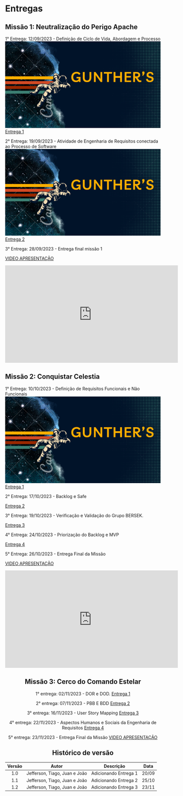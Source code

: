 # Entregas

## Missão 1: Neutralização do Perigo Apache

1° Entrega: 12/09/2023 -
Definição de Ciclo de Vida, Abordagem e Processo
![Slides](assets/imagens/slides.png) 
[Entrega 1](https://www.canva.com/design/DAFuL6830EA/tV1MUTEoWw-7mkQ6FOljVQ/edit?utm_content=DAFuL6830EA&utm_campaign=designshare&utm_medium=link2&utm_source=sharebutton)


2° Entrega: 19/09/2023 - Atividade de Engenharia de Requisitos conectada ao Processo de Software
![Slides](assets/imagens/slides.png) 
[Entrega 2](https://www.canva.com/design/DAFuuk6hZ-Y/k3tKMkdcWC_qA2JAh4IvtQ/edit?utm_content=DAFuuk6hZ-Y&utm_campaign=designshare&utm_medium=link2&utm_source=sharebutton)


3° Entrega: 28/09/2023 - Entrega final missão 1

[VIDEO APRESENTAÇÃO](https://www.youtube.com/watch?v=6vte3ta_GRs)

<center>

<iframe width="560" height="315" src="https://www.youtube.com/embed/6vte3ta_GRs?si=4_6dCliZ-XbkqYMD" title="YouTube video player" frameborder="0" allow="accelerometer; autoplay; clipboard-write; encrypted-media; gyroscope; picture-in-picture; web-share" allowfullscreen></iframe>

</center>

## Missão 2: Conquistar Celestia

1° Entrega: 10/10/2023 - Definição de Requisitos Funcionais e Não Funcionais
![Slides](assets/imagens/slides.png) 
[Entrega 1](https://www.canva.com/design/DAFxqAhdRvg/FLxCmF3lwnWlNBWdx9PDLg/edit)

2° Entrega: 17/10/2023 - Backlog e Safe 



[Entrega 2](https://app.mural.co/t/grupo3requisitos2402/m/grupo3requisitos2402/1694980157486/40f0885da9ce2341961cdd5ff5b9d35dc65fd4ee?sender=u9b51acb9052c125abc497983)

3° Entrega: 19/10/2023 - Verificação e Validação do Grupo BERSEK.

[Entrega 3](https://docs.google.com/document/d/1k4bXl_l05Wwao2wZqnsS9dirU0vxqJW9AONmUpaCTow/edit)


4° Entrega: 24/10/2023 -  Priorização do Backlog e MVP

[Entrega 4](https://mdsreq-fga-unb.github.io/2023.2-CarteiraControl/backlog/#priorizacao-de-historias-de-usuario)

5° Entrega: 26/10/2023 - Entrega Final da Missão

[VIDEO APRESENTAÇÃO](https://youtu.be/I_WQ8K1-x9s?si=elBhbMV4Z6x4m1NK)

<center>

<iframe width="560" height="315" src="https://www.youtube.com/embed/I_WQ8K1-x9s?si=IPCpGDPH1HExqKqS" title="YouTube video player" frameborder="0" allow="accelerometer; autoplay; clipboard-write; encrypted-media; gyroscope; picture-in-picture; web-share" allowfullscreen></iframe>

## Missão 3: Cerco do Comando Estelar

1° entrega: 02/11/2023 - DOR e DOD.
[Entrega 1](https://mdsreq-fga-unb.github.io/2023.2-CarteiraControl/caso_uso/#definicao-de-preparado-dor)

2° entrega:  07/11/2023 - PBB E BDD
[Entrega 2](https://mdsreq-fga-unb.github.io/2023.2-CarteiraControl/entrega3/bdd-tanas/)

3° entrega: 16/11/2023 - User Story Mapping
[Entrega 3](https://mdsreq-fga-unb.github.io/2023.2-CarteiraControl/entrega3/usm/)

4° entrega: 22/11/2023 - Aspectos Humanos e Sociais da Engenharia de Requisitos
[Entrega 4](https://mdsreq-fga-unb.github.io/2023.2-CarteiraControl/entrega3/aspectos-eticos/)

5° entrega: 23/11/2023 - Entrega Final da Missão
[VIDEO APRESENTAÇÃO]()


## Histórico de versão

| Versão  | Autor| Descrição | Data |
| :---: | :----: | :-------: | :---: |
| 1.0| Jefferson, Tiago, Juan e João |  Adicionando Entrega 1 | 20/09 |
| 1.1| Jefferson, Tiago, Juan e João |  Adicionando Entrega 2 | 25/10 |
| 1.2| Jefferson, Tiago, Juan e João |  Adicionando Entrega 3 | 23/11 |